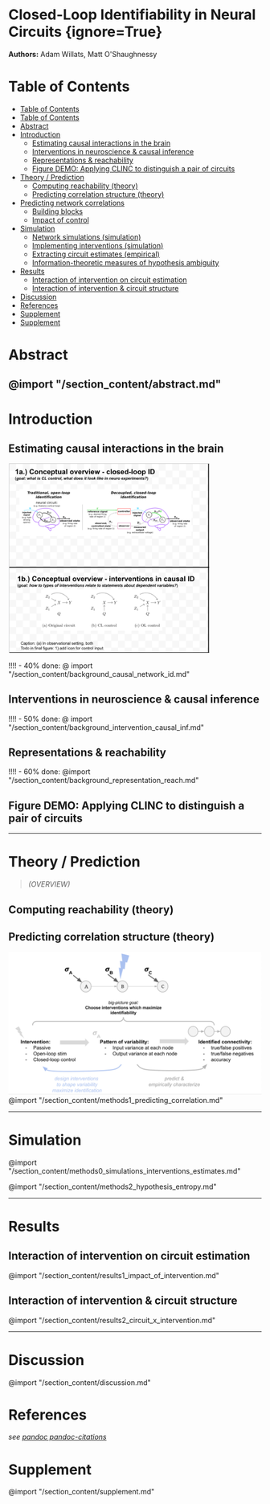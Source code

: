 # Closed-Loop Identifiability in Neural Circuits {ignore=True}
**Authors:** Adam Willats, Matt O'Shaughnessy
<!-- see also _meta folder, consider formatting as "YAML front matter" for pandoc -->

# Table of Contents 



<!-- @import "[TOC]" {cmd="toc" depthFrom=1 depthTo=2 orderedList=false} -->
<!-- code_chunk_output -->
- [Table of Contents](#table-of-contents)
- [Table of Contents](#table-of-contents)
- [Abstract](#abstract)
- [Introduction](#introduction)
  - [Estimating causal interactions in the brain](#estimating-causal-interactions-in-the-brain)
  - [Interventions in neuroscience & causal inference](#interventions-in-neuroscience-causal-inference)
  - [Representations & reachability](#representations-reachability)
  - [Figure DEMO: Applying CLINC to distinguish a pair of circuits](#figure-demo-applying-clinc-to-distinguish-a-pair-of-circuits)
- [Theory / Prediction](#theory-prediction)
  - [Computing reachability (theory)](#computing-reachability-theory)
  - [Predicting correlation structure (theory)](#predicting-correlation-structure-theory)
- [Predicting network correlations](#predicting-network-correlations)
  - [Building blocks](#building-blocks)
  - [Impact of control](#impact-of-control)
- [Simulation](#simulation)
  - [Network simulations (simulation)](#network-simulations-simulation)
  - [Implementing interventions (simulation)](#implementing-interventions-simulation)
  - [Extracting circuit estimates (empirical)](#extracting-circuit-estimates-empirical)
  - [Information-theoretic measures of hypothesis ambiguity](#information-theoretic-measures-of-hypothesis-ambiguity)
- [Results](#results)
  - [Interaction of intervention on circuit estimation](#interaction-of-intervention-on-circuit-estimation)
  - [Interaction of intervention & circuit structure](#interaction-of-intervention-circuit-structure)
- [Discussion](#discussion)
- [References](#references)
- [Supplement](#supplement)
- [Supplement](#supplement)
<!-- /code_chunk_output -->


# Abstract
@import "/section_content/abstract.md"
----
# Introduction

## Estimating causal interactions in the brain
<img src="/figures/core_figure_sketches/figure1_sketch.png" width="400"/>

!!!! - 40% done:
@ import "/section_content/background_causal_network_id.md"

## Interventions in neuroscience & causal inference
<!-- @ import "/section_content/background_intervention_neuro.md" -->
!!!! - 50% done:
@ import "/section_content/background_intervention_causal_inf.md"

## Representations & reachability
!!!! - 60% done:
@import "/section_content/background_representation_reach.md"


## Figure DEMO: Applying CLINC to distinguish a pair of circuits
<!-- @ import "section_content/background_id_demo.md" -->

----
# Theory / Prediction 
>*(OVERVIEW)*
## Computing reachability (theory)
## Predicting correlation structure (theory)
![](/figures/misc_figure_sketches/intervention_identifiability_concept.png)
@import "/section_content/methods1_predicting_correlation.md"

----
# Simulation

<!-- ## Network simulations (simulation)
## Implementing interventions (simulation)
## Extracting circuit estimates (empirical) -->
@import "/section_content/methods0_simulations_interventions_estimates.md"


<!-- ## Information-theoretic measures of hypothesis ambiguity -->
@import "/section_content/methods2_hypothesis_entropy.md"


----

# Results
<!-- ## Characterizing circuit-pair ambiguity through reachability properties -->
<!-- ## Impact of node, network parameters on estimation performance -->

## Interaction of intervention on circuit estimation
<!-- ## Impact of intervention on estimation performance -->
@import "/section_content/results1_impact_of_intervention.md"

## Interaction of intervention & circuit structure
@import "/section_content/results2_circuit_x_intervention.md"

----

# Discussion
@import "/section_content/discussion.md"
# References
*see [pandoc pandoc-citations](https://github.com/shd101wyy/markdown-preview-enhanced/blob/master/docs/pandoc-bibliographies-and-citations.md)*

# Supplement
@import "/section_content/supplement.md"
